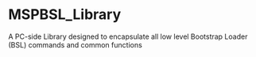 MSPBSL_Library
==============

A PC-side Library designed to encapsulate all low level Bootstrap Loader (BSL) commands and common functions